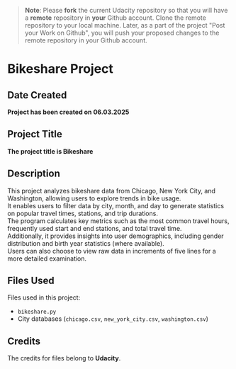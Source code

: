>**Note**: Please **fork** the current Udacity repository so that you will have a **remote** repository in **your** Github account. Clone the remote repository to your local machine. Later, as a part of the project "Post your Work on Github", you will push your proposed changes to the remote repository in your Github account.

# Bikeshare Project  

## Date Created  
**Project has been created on 06.03.2025**  

## Project Title  
**The project title is Bikeshare**  

## Description  
This project analyzes bikeshare data from Chicago, New York City, and Washington, allowing users to explore trends in bike usage.  
It enables users to filter data by city, month, and day to generate statistics on popular travel times, stations, and trip durations.  
The program calculates key metrics such as the most common travel hours, frequently used start and end stations, and total travel time.  
Additionally, it provides insights into user demographics, including gender distribution and birth year statistics (where available).  
Users can also choose to view raw data in increments of five lines for a more detailed examination.  

## Files Used  
Files used in this project:  
- `bikeshare.py`  
- City databases (`chicago.csv`, `new_york_city.csv`, `washington.csv`)  

## Credits  
The credits for files belong to **Udacity**.  

